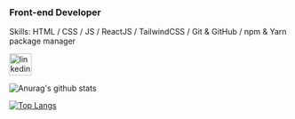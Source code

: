 ### Front-end Developer

Skills: HTML / CSS / JS / ReactJS / TailwindCSS / Git & GitHub / npm & Yarn package manager

[<img src='https://cdn.jsdelivr.net/npm/simple-icons@3.0.1/icons/linkedin.svg' alt='linkedin' height='40'>](https://www.linkedin.com/in/stephen-wayar-551228184//) 

![Anurag's github stats](https://github-readme-stats.vercel.app/api?username=stephenwayar) 

[![Top Langs](https://github-readme-stats.vercel.app/api/top-langs/?username=stephenwayar&layout=compact)](https://github.com/anuraghazra/github-readme-stats)
